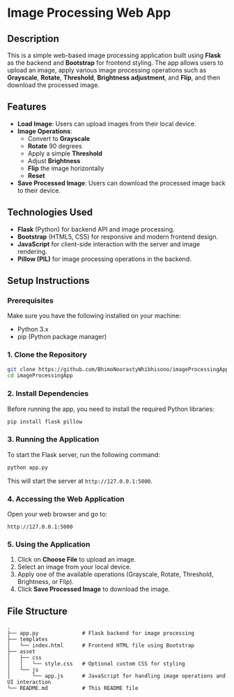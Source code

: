 # Image Processing Web App

## Description

This is a simple web-based image processing application built using **Flask** as the backend and **Bootstrap** for frontend styling. The app allows users to upload an image, apply various image processing operations such as **Grayscale**, **Rotate**, **Threshold**, **Brightness adjustment**, and **Flip**, and then download the processed image.

## Features

- **Load Image**: Users can upload images from their local device.
- **Image Operations**:
  - Convert to **Grayscale**
  - **Rotate** 90 degrees
  - Apply a simple **Threshold**
  - Adjust **Brightness**
  - **Flip** the image horizontally
  - **Reset**
- **Save Processed Image**: Users can download the processed image back to their device.

## Technologies Used

- **Flask** (Python) for backend API and image processing.
- **Bootstrap** (HTML5, CSS) for responsive and modern frontend design.
- **JavaScript** for client-side interaction with the server and image rendering.
- **Pillow (PIL)** for image processing operations in the backend.
  
## Setup Instructions

### Prerequisites

Make sure you have the following installed on your machine:

- Python 3.x
- pip (Python package manager)

### 1. Clone the Repository

```bash
git clone https://github.com/BhimoNoorastyWhibhisono/imageProcessingApp.git
cd imageProcessingApp
```

### 2. Install Dependencies

Before running the app, you need to install the required Python libraries:

```bash
pip install flask pillow
```

### 3. Running the Application

To start the Flask server, run the following command:

```bash
python app.py
```

This will start the server at `http://127.0.0.1:5000`.

### 4. Accessing the Web Application

Open your web browser and go to:

```
http://127.0.0.1:5000
```

### 5. Using the Application

1. Click on **Choose File** to upload an image.
2. Select an image from your local device.
3. Apply one of the available operations (Grayscale, Rotate, Threshold, Brightness, or Flip).
4. Click **Save Processed Image** to download the image.

## File Structure

```
.
├── app.py              # Flask backend for image processing
├── templates
│   └── index.html      # Frontend HTML file using Bootstrap
├── asset
│   ├── css
│   │   └── style.css   # Optional custom CSS for styling
│   └── js
│       └── app.js      # JavaScript for handling image operations and UI interaction
└── README.md           # This README file

